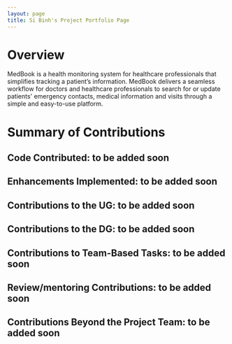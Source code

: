 ```yaml
---
layout: page
title: Si Binh's Project Portfolio Page
---
```

# Overview
MedBook is a health monitoring system for healthcare professionals that simplifies tracking a patient’s information. MedBook delivers a seamless workflow for doctors and healthcare professionals to search for or update patients' emergency contacts, medical information and visits through a simple and easy-to-use platform.
# Summary of Contributions
## Code Contributed: to be added soon
## Enhancements Implemented: to be added soon
## Contributions to the UG: to be added soon
## Contributions to the DG: to be added soon
## Contributions to Team-Based Tasks: to be added soon
## Review/mentoring Contributions: to be added soon
## Contributions Beyond the Project Team: to be added soon
